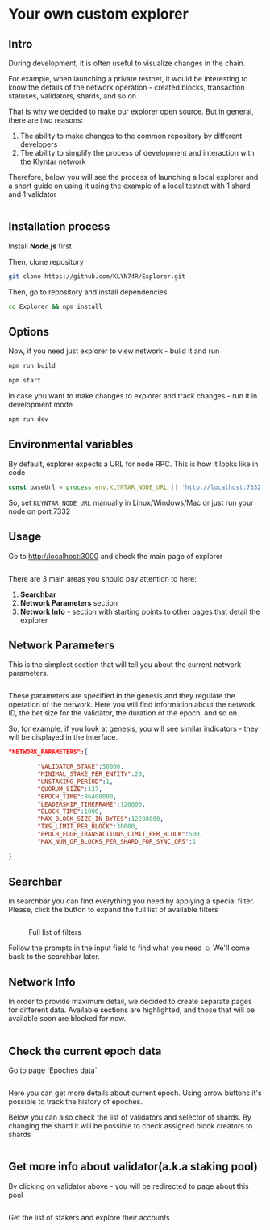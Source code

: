 # Your own custom explorer

## Intro

During development, it is often useful to visualize changes in the chain.

For example, when launching a private testnet, it would be interesting to know the details of the network operation - created blocks, transaction statuses, validators, shards, and so on.

That is why we decided to make our explorer open source. But in general, there are two reasons:

1. The ability to make changes to the common repository by different developers
2. The ability to simplify the process of development and interaction with the Klyntar network

Therefore, below you will see the process of launching a local explorer and a short guide on using it using the example of a local testnet with 1 shard and 1 validator

<figure><img src="../../.gitbook/assets/Thumbnail.png" alt=""><figcaption></figcaption></figure>

## Installation process

Install **Node.js** first

Then, clone repository

```bash
git clone https://github.com/KLYN74R/Explorer.git
```

Then, go to repository and install dependencies

```bash
cd Explorer && npm install
```

## Options

Now, if you need just explorer to view network - build it and run

```bash
npm run build

npm start
```

In case you want to make changes to explorer and track changes - run it in development mode

```bash
npm run dev
```

## Environmental variables

By default, explorer expects a URL for node RPC. This is how it looks like in code&#x20;

```typescript
const baseUrl = process.env.KLYNTAR_NODE_URL || 'http://localhost:7332';
```

So, set `KLYNTAR_NODE_URL` manually in Linux/Windows/Mac or just run your node on port 7332

## Usage

Go to [http://localhost:3000](http://localhost:3000) and check the main page of explorer

<figure><img src="../../.gitbook/assets/image.png" alt=""><figcaption></figcaption></figure>

There are 3 main areas you should pay attention to here:

1. **Searchbar**
2. **Network Parameters** section
3. **Network Info** - section with starting points to other pages that detail the explorer

## Network Parameters

This is the simplest section that will tell you about the current network parameters.

<figure><img src="../../.gitbook/assets/image (10).png" alt=""><figcaption></figcaption></figure>

These parameters are specified in the genesis and they regulate the operation of the network. Here you will find information about the network ID, the bet size for the validator, the duration of the epoch, and so on.

So, for example, if you look at genesis, you will see similar indicators - they will be displayed in the interface.

```json
"NETWORK_PARAMETERS":{

        "VALIDATOR_STAKE":50000,
        "MINIMAL_STAKE_PER_ENTITY":20,
        "UNSTAKING_PERIOD":1,
        "QUORUM_SIZE":127,
        "EPOCH_TIME":86400000,
        "LEADERSHIP_TIMEFRAME":120000,
        "BLOCK_TIME":1000,
        "MAX_BLOCK_SIZE_IN_BYTES":12288000,
        "TXS_LIMIT_PER_BLOCK":30000,
        "EPOCH_EDGE_TRANSACTIONS_LIMIT_PER_BLOCK":500,
        "MAX_NUM_OF_BLOCKS_PER_SHARD_FOR_SYNC_OPS":1
    
}
```

## Searchbar

In searchbar you can find everything you need by applying a special filter. Please, click the button to expand the full list of available filters

<figure><img src="../../.gitbook/assets/image (11).png" alt=""><figcaption><p>Full list of filters</p></figcaption></figure>

Follow the prompts in the input field to find what you need :relaxed: We'll come back to the searchbar later.

## Network Info

In order to provide maximum detail, we decided to create separate pages for different data. Available sections are highlighted, and those that will be available soon are blocked for now.

<figure><img src="../../.gitbook/assets/image (12).png" alt=""><figcaption></figcaption></figure>

## Check the current epoch data

Go to page \`Epoches data\`

<figure><img src="../../.gitbook/assets/image (2).png" alt=""><figcaption></figcaption></figure>

Here you can get more details about current epoch. Using arrow buttons it's possible to track the history of epoches.

Below you can also check the list of validators and selector of shards. By changing the shard it will be possible to check assigned block creators to shards

<figure><img src="../../.gitbook/assets/image (3).png" alt=""><figcaption></figcaption></figure>

## Get more info about validator(a.k.a staking pool)

By clicking on validator above - you will be redirected to page about this pool

<figure><img src="../../.gitbook/assets/image (4).png" alt=""><figcaption></figcaption></figure>

Get the list of stakers and explore their accounts

<figure><img src="../../.gitbook/assets/image (5).png" alt=""><figcaption></figcaption></figure>
